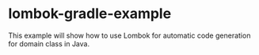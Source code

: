 # lombok-gradle-example
This example will show how to use Lombok for automatic code generation for domain class in Java.
